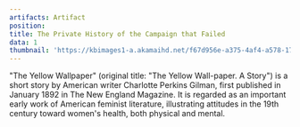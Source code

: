 ```yaml
---
artifacts: Artifact
position: 
title: The Private History of the Campaign that Failed
data: 1
thumbnail: 'https://kbimages1-a.akamaihd.net/f67d956e-a375-4af4-a578-175334971d64/353/569/90/False/the-private-history-of-a-campaign-that-failed.jpg'
---
```


"The Yellow Wallpaper" (original title: "The Yellow Wall-paper. A Story") is a short story by American writer Charlotte Perkins Gilman, first published in January 1892 in The New England Magazine. It is regarded as an important early work of American feminist literature, illustrating attitudes in the 19th century toward women's health, both physical and mental.
